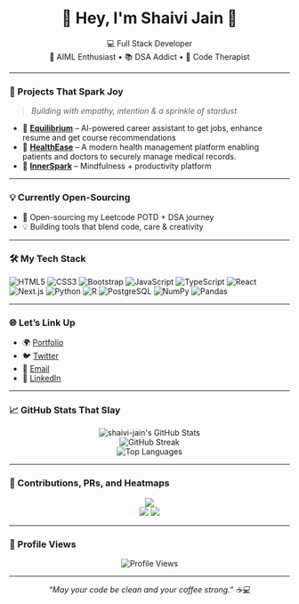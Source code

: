 <h1 align="center">🌟 Hey, I'm Shaivi Jain 🌟</h1>
<p align="center">
  💻 Full Stack Developer <br>
  🤖 AIML Enthusiast • 📚 DSA Addict • 🧠 Code Therapist
</p>

---

### 🚀 Projects That Spark Joy
> _Building with empathy, intention & a sprinkle of stardust_

- 🧠 **[Equilibrium](https://github.com/shaivi-jain/Equilibrium)** – AI-powered career assistant to get jobs, enhance resume and get course recommendations
- 💖 **[HealthEase](https://github.com/shaivi-jain/HealthEase)** – A modern health management platform enabling patients and doctors to securely manage medical records.
- 🔮 **[InnerSpark](https://github.com/shaivi-jain/InnerSpark)** – Mindfulness + productivity platform

---

### 💡 Currently Open-Sourcing

- 🧩 Open-sourcing my Leetcode POTD + DSA journey
- 💡 Building tools that blend code, care & creativity

---

### 🛠️ My Tech Stack 

![HTML5](https://img.shields.io/badge/-HTML5-E34F26?logo=html5&logoColor=white)
![CSS3](https://img.shields.io/badge/-CSS3-1572B6?logo=css3&logoColor=white)
![Bootstrap](https://img.shields.io/badge/-Bootstrap-7952B3?logo=bootstrap&logoColor=white)
![JavaScript](https://img.shields.io/badge/-JavaScript-F7DF1E?logo=javascript&logoColor=black)
![TypeScript](https://img.shields.io/badge/-TypeScript-3178C6?logo=typescript&logoColor=white)
![React](https://img.shields.io/badge/-React-61DAFB?logo=react&logoColor=black)
![Next.js](https://img.shields.io/badge/-Next.js-000000?logo=next.js&logoColor=white)
![Python](https://img.shields.io/badge/-Python-3776AB?logo=python&logoColor=white)
![R](https://img.shields.io/badge/-R-276DC3?logo=r&logoColor=white)
![PostgreSQL](https://img.shields.io/badge/-PostgreSQL-4169E1?logo=postgresql&logoColor=white)
![NumPy](https://img.shields.io/badge/-NumPy-013243?logo=numpy&logoColor=white)
![Pandas](https://img.shields.io/badge/-Pandas-150458?logo=pandas&logoColor=white)

---

### 🌐 Let’s Link Up

- 🌍 [Portfolio](https://shaivi-jain-wjop.vercel.app/)
- 🐦 [Twitter](https://twitter.com/shaivijain_)
- 📩 [Email](mailto:shaivicseai@gmail.com)
- 💼 [LinkedIn](https://www.linkedin.com/in/shaivi-jain/)

---

### 📈 GitHub Stats That Slay

<p align="center">
  <img src="https://github-readme-stats.vercel.app/api?username=shaivi1706&show_icons=true&theme=radical&count_private=true" alt="shaivi-jain's GitHub Stats" />
  <br/>
  <img src="https://github-readme-streak-stats.herokuapp.com?user=shaivi1706&theme=tokyonight&hide_border=false" alt="GitHub Streak" />
  <br/>
  <img src="https://github-readme-stats.vercel.app/api/top-langs/?username=shaivi1706&layout=compact&theme=tokyonight&langs_count=8" alt="Top Languages"/>
</p>

---

### 🧩 Contributions, PRs, and Heatmaps

<p align="center">
  <img src="https://github-profile-summary-cards.vercel.app/api/cards/profile-details?username=shaivi1706&theme=github_dark" />
  <br/>
  <img src="https://github-profile-summary-cards.vercel.app/api/cards/repos-per-language?username=shaivi1706&theme=github_dark" />
  <img src="https://github-profile-summary-cards.vercel.app/api/cards/most-commit-language?username=shaivi1706&theme=github_dark" />
</p>

---

### 🌟 Profile Views

<p align="center">
  <img src="https://komarev.com/ghpvc/?username=shaivi1706&color=blueviolet" alt="Profile Views" />
</p>

---

<p align="center">
  <i>“May your code be clean and your coffee strong.” ☕💻</i>
</p>
